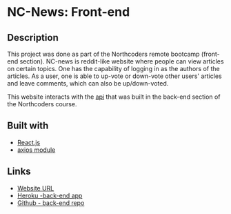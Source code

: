 # NC-News: Front-end

## Description

This project was done as part of the Northcoders remote bootcamp (front-end section).
NC-news is reddit-like website where people can view articles on certain topics.
One has the capability of logging in as the authors of the articles. As a user, one is able to up-vote or down-vote other users' articles and leave comments, which can also be up/down-voted.

This website interacts with the [api](https://nc-news-shalom.herokuapp.com/api/) that was built in the back-end section of the Northcoders course.

## Built with

- [React.js](https://reactjs.org/docs/getting-started.html)
- [axios module](https://github.com/axios/axios)

## Links

- [Website URL](https://nc-news-byshalommoise.netlify.app/)
- [Heroku -back-end app](https://nc-news-shalom.herokuapp.com/api/)
- [Github - back-end repo](https://github.com/shalommoise/nc-news.git)
